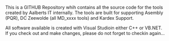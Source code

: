 This is a GITHUB Repository whih contains all the source code for the tools created by Aalberts IT internally.
The tools are built for supporting Asembly (PQR), DC Zeewolde (all MD_xxxx tools) and Kardex Support.

All software available is created with Visual Studioin either C++ or VB.NET.
If you check out and make changes, please do not forget to checkin again...
